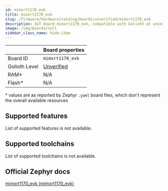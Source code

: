```yaml
---
id: mimxrt1170_evk
title: mimxrt1170_evk
slug: /firmware/hardware/catalog/boards/unverified/mimxrt1170_evk
description: IoT board mimxrt1170_evk, compatible with Golioth at unverified level.
image: /img/boards/null
sidebar_class_name: hide-item
---
```


[//]: # (This is an auto-generated file, do not edit! Changes to it will be lost upon re-generation)



|                | Board properties     |
| -------------  | -------------------- |
| Board ID       | `mimxrt1170_evk` |
| Golioth Level  | [Unverified](/firmware/hardware#unverified-boards) |
| RAM*           | N/A |
| Flash*         | N/A |

\* values are as reported by Zephyr `.yaml` board files, which don't represent the overall available resources



## Supported features

List of supported features is not available.

## Supported toolchains

List of supported toolchains is not available.

## Official Zephyr docs

[mimxrt1170_evk (mimxrt1170_evk)](https://docs.zephyrproject.org/latest/boards/nxp/mimxrt1170_evk/doc/index.html)
